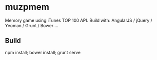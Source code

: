 # muzpmem

Memory game using iTunes TOP 100 API.
Build with: AngularJS / jQuery / Yeoman / Grunt / Bower ...

## Build
npm install; bower install; grunt serve


